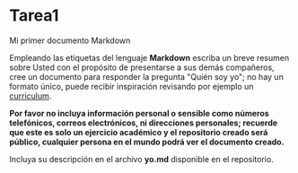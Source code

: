 # Tarea1
Mi primer documento Markdown

Empleando las etiquetas del lenguaje **Markdown** escriba un breve resumen sobre Usted con el propósito de presentarse a sus demás compañeros, cree un documento para responder la pregunta "Quién soy yo"; no hay un formato único, puede recibir inspiración revisando por ejemplo un [curriculum](https://www.modelos-de-curriculum.com/curriculum-academico/). 

**Por favor no incluya información personal o sensible como números telefónicos, correos electrónicos, ni direcciones personales; recuerde que este es solo un ejercicio académico y el repositorio creado será público, cualquier persona en el mundo podrá ver el documento creado.**

Incluya su descripción en el archivo **yo.md** disponible en el repositorio.
